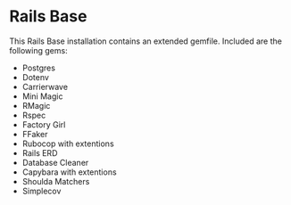 # Rails Base

This Rails Base installation contains an extended gemfile. Included are the following gems:

* Postgres
* Dotenv
* Carrierwave
* Mini Magic
* RMagic
* Rspec
* Factory Girl
* FFaker
* Rubocop with extentions
* Rails ERD
* Database Cleaner
* Capybara with extentions
* Shoulda Matchers
* Simplecov
